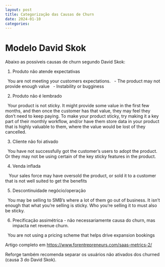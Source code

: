 ```yaml
---
layout: post
title: Categorização das Causas de Churn
date: 2024-01-10
categories:
---
```


# Modelo David Skok

Abaixo as possíveis causas de churn segundo David Skok:

1) Produto não atende expectativas

  You are not meeting your customers expectations.
  - The product may not provide enough value
  - Instability or bugginess

2) Produto não é lembrado

  Your product is not sticky. It might provide some value in the first few months, and then once the customer has that value, they may feel they don’t need to keep paying. To make your product sticky, try making it a key part of their monthly workflow, and/or have them store data in your product that is highly valuable to them, where the value would be lost of they cancelled.

3) Cliente não foi ativado

  You have not successfully got the customer’s users to adopt the product. Or they may not be using certain of the key sticky features in the product.

4) Venda inflada

   Your sales force may have oversold the product, or sold it to a customer that is not well suited to get the benefits

5) Descontinuidade negócio/operação

  You may be selling to SMB’s where a lot of them go out of business. It isn’t enough that what you’re selling is sticky. Who you’re selling it to must also be sticky.

6) Precificação assimétrica - não necessariamente causa do churn, mas impacta net revenue churn.

  You are not using a pricing scheme that helps drive expansion bookings

Artigo completo em
<https://www.forentrepreneurs.com/saas-metrics-2/>

Reforge também recomenda separar os usuários não ativados dos churned (causa 3 do David Skok). 

